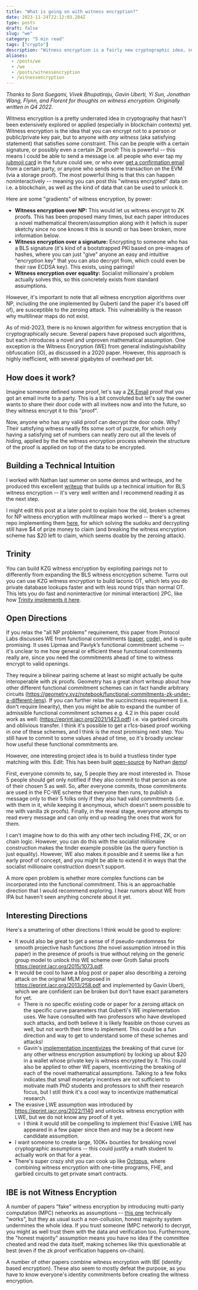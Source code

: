 ```yaml
---
title: "What is going on with witness encryption?"
date: 2023-11-24T22:12:03.284Z
type: posts
draft: false
slug: "we"
category: "5 min read"
tags: ["crypto"]
description: "Witness encryption is a fairly new cryptographic idea, sort of the flip side of zero knowledge. What is the state of research here, how does it work, and what can we do with it?"
aliases:
  - /posts/we
  - /we
  - /posts/witnessencryption
  - /witnessencryption
---
```


*Thanks to Sora Suegami, Vivek Bhupatiraju, Gavin Uberti, Yi Sun, Jonathan Wang, Flynn, and Florent for thoughts on witness encryption. Originally written in Q4 2022.*

Witness encryption is a pretty underrated idea in cryptography that hasn't been extensively explored or applied (especially in blockchain contexts) yet. Witness encryption is the idea that you can encrypt not to a person or public/private key pair, but to anyone with *any witness* (aka satisfying statement) that satisfies some constraint. This can be people with a certain signature, or possibly even a certain ZK proof! This is powerful -- this means I could be able to send a message i.e. all people who ever tap my [jubmoji card](https://vivs.wiki/Jubmoji) in the future could see, or who ever [get a confirmation email](https://zk.email) from a certain party, or anyone who sends some transaction on the EVM (via a storage proof). The most powerful thing is that this can happen noninteractively -- meaning you can post this "witness encrypted" data on i.e. a blockchain, as well as the kind of data that can be used to unlock it.

Here are some "gradients" of witness encryption, by power:

- **Witness encryption over NP:** This would let us witness encrypt to ZK proofs. This has been proposed many times, but each paper introduces a novel mathematical theorem/assumption along with it (which is super sketchy since no one knows it this is sound) or has been broken, more information below.
- **Witness encryption over a signature:** Encrypting to someone who has a BLS signature (it's kind of a bootstrapped PKI based on pre-images of hashes, where you can just "give" anyone an easy and intuitive "encryption key" that you can also decrypt from, which could even be their raw ECDSA key). This exists, using pairings!
- **Witness encryption over equality:** Socialist millionaire's problem actually solves this, so this concretely exists from standard assumptions.

However, it's important to note that all witness encryption algorithms over NP, including the one implemented by Guberti (and the paper it's based off of), are susceptible to the zeroing attack. This vulnerability is the reason why multilinear maps do not exist.

As of mid-2023, there is no known algorithm for witness encryption that is cryptographically secure. Several papers have proposed such algorithms, but each introduces a novel and unproven mathematical assumption. One exception is the Witness Encryption (WE) from general indistinguishability obfuscation (iO), as discussed in a 2020 paper. However, this approach is highly inefficient, with several gigabytes of overhead per bit.

## How does it work?

Imagine someone defined some proof, let's say a [ZK Email](https://zk.email) proof that you got an email invite to a party. This is a bit convoluted but let's say the owner wants to share their door code with all invitees now and into the future, so they witness encrypt it to this "proof".

Now, anyone who has any valid proof can decrypt the door code. Why? Their satisfying witness neatly fits some sort of puzzle, for which only having a satisfying set of numbers can neatly zero out all the levels of hiding, applied by the the witness encryption process wherein the structure of the proof is applied on top of the data to be encrypted.

## Building a Technical Intuition

I worked with Nathan last summer on some demos and writeups, and he produced this excellent [writeup](https://hackmd.io/@novus677/ryouyz810) that builds up a technical intuition for BLS witness encryption -- it's very well written and I recommend reading it as the next step.

I might edit this post at a later point to explain how the old, broken schemes for NP witness encryption with multilinear maps worked -- there's a great repo implementing them [here](https://github.com/guberti/witness-encryption-demos), for which solving the sudoku and decrypting still have $4 of prize money to claim (and breaking the witness encryption scheme has $20 left to claim, which seems doable by the zeroing attack).

## Trinity

You can build KZG witness encryption by exploiting pairings not to differently from expanding the BLS witness encrcyption scheme. Turns out you can use KZG witness encryption to build laconic OT, which lets you do private database lookups faster and with less round trips than normal OT. This lets you do fast and noninteractive (or minimal interaction) 2PC, like how [Trinity implements it here](https://github.com/cursive-team/trinity-v0).

## Open Directions

If you relax the "all NP problems" requirement, this paper from Protocol Labs discusses WE from functional commitments ([paper](https://eprint.iacr.org/2022/1510), [code](https://github.com/vicsn/witness-encryption-functional-commitment)), and is quite promising. It uses Lipmaa and Pavlyk’s functional commitment scheme -- it's unclear to me how general or efficient these functional commitments really are, since you need the commitments ahead of time to witness encrypt to valid openings. 

They require a bilinear pairing scheme at least so might actually be quite interoperable with zk proofs. Geometry has a great short writeup about how other different functional commitment schemes can in fact handle arbitrary circuits (https://geometry.xyz/notebook/functional-commitments-zk-under-a-different-lens). If you can further relax the succinctness requirement (i.e. don't require linearity), then you might be able to expand the number of admissible functional commitment schemes e.g. 4.2 in this paper could work as well: (https://eprint.iacr.org/2021/1423.pdf) i.e. via garbled circuits and oblivious transfer. I think it's possible to get a r1cs-based proof working in one of these schemes, and I think is the most promising next step. You still have to commit to some values ahead of time, so it's broadly unclear how useful these functional commitments are.

However, one interesting project idea is to build a trustless tinder type matching with this. Edit: This has been built [open-source](https://github.com/novus677/witness-encrypt-tinder) by Nathan [demo](https://oblivious-site.onrender.com)!

First, everyone commits to, say, 5 people they are most interested in. Those 5 people should get only notified if they also commit to that person as one of their chosen 5 as well. So, after everyone commits, those commitments are used in the FC-WE scheme that everyone then runs, to publish a message only to their 5 folks only if they also had valid commitments (i.e. with them in it, while keeping it anonymous, which doesn't seem possible to me with vanilla zk proofs). Finally, in the reveal stage, everyone attempts to read every message and can only end up reading the ones that work for them.

I can't imagine how to do this with any other tech including FHE, ZK, or on chain logic. However, you can do this with the socialist millionaire construction makes the tinder example possible (as the query function is just equality). However, WE also makes it possible and it seems like a fun early proof of concept, and you might be able to extend it in ways that the socialist millionaire construction doesn't support.

A more open problem is whether more complex functions can be incorporated into the functional commitment. This is an approachable direction that I would recommend exploring. I hear rumors about WE from IPA but haven't seen anything concrete about it yet.

## Interesting Directions

Here's a smattering of other directions I think would be good to explore:

- It would also be great to get a sense of if pseudo-randomness
for smooth projective hash functions (the novel assumption introed in this paper) in the presence of proofs is true without relying on the generic group model to unlock this WE scheme over Groth Sahai proofs https://eprint.iacr.org/2015/1073.pdf. 
- It would be cool to have a blog post or paper also describing a zeroing attack on the original MLM proposed in https://eprint.iacr.org/2013/258.pdf and implemented by Gavin Uberti, which we are confident can be broken but don’t have exact parameters for yet.
  - There is no specific existing code or paper for a zeroing attack on the specific curve parameters that Guberti's WE implementation uses. We have consulted with two professors who have developed such attacks, and both believe it is likely feasible on those curves as well, but not worth their time to implement. This could be a fun direction and way to get to understand some of these schemes and attacks!
  - Gavin's [implementation incentivizes](https://github.com/guberti/witness-encryption-demos?tab=readme-ov-file#prize-public-keys) the breaking of that curve (or any other witness encryption assumption) by locking up about $20 in a wallet whose private key is witness encrypted by it. This could also be applied to other WE papers, incentivizing the breaking of each of the novel mathematical assumptions. Talking to a few folks indicates that small monetary incentives are not sufficient to motivate math PhD students and professors to shift their research focus, but I still think it's a cool way to incentivize mathematical research.
- The evasive LWE assumption was introduced by https://eprint.iacr.org/2022/1140 and unlocks witness encryption with LWE, but we do not know any proof of it yet.
  - I think it would still be compelling to implement this! Evasive LWE has appeared in a few paper since then and may be a decent new candidate assumption.
- I want someone to create large, 100K+ bounties for breaking novel cryptographic assumptions -- this could justify a math student to actually work on that for a year.
- There's super crazy shit you can cook up like [Octopus](https://ethresear.ch/t/octopus-contract-and-its-applications/17844), where combining witness encryption with one-time programs, FHE, and garbled circuits to get private smart contracts.

## IBE is not Witness Encryption

A number of papers "fake" witness encryption by introducing multi-party computation (MPC) networks as assumptions -- [this one](https://eprint.iacr.org/2023/635.pdf) technically "works", but they as usual such a non-collusion, honest majority system undermines the whole idea. If you trust someone (MPC network) to decrypt, you might as well trust them with the data and verification too. Furthermore, the "honest majority" assumption means you have no idea if the committee cheated and read the data itself, making schemes like this questionable at best (even if the zk proof verification happens on-chain).

A number of other papers combine witness encryption with IBE (identity based encryption). These also seem to mostly defeat the purpose, as you have to know everyone's identity commitments before creating the witness encryption.
